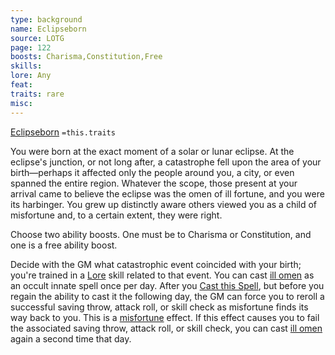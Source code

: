 ```yaml
---
type: background
name: Eclipseborn 
source: LOTG
page: 122
boosts: Charisma,Constitution,Free
skills: 
lore: Any
feat: 
traits: rare
misc: 
---
```


[Eclipseborn](###%20Eclipseborn)
`=this.traits`


You were born at the exact moment of a solar or lunar eclipse. At the eclipse's junction, or not long after, a catastrophe fell upon the area of your birth—perhaps it affected only the people around you, a city, or even spanned the entire region. Whatever the scope, those present at your arrival came to believe the eclipse was the omen of ill fortune, and you were its harbinger. You grew up distinctly aware others viewed you as a child of misfortune and, to a certain extent, they were right.

Choose two ability boosts. One must be to Charisma or Constitution, and one is a free ability boost.

Decide with the GM what catastrophic event coincided with your birth; you're trained in a [Lore](Lore) skill related to that event. You can cast [ill omen](Ill%20Omen.md) as an occult innate spell once per day. After you [Cast this Spell](Cast%20this%20Spell), but before you regain the ability to cast it the following day, the GM can force you to reroll a successful saving throw, attack roll, or skill check as misfortune finds its way back to you. This is a [misfortune](../Traits/Misfortune.md) effect. If this effect causes you to fail the associated saving throw, attack roll, or skill check, you can cast [ill omen](Ill%20Omen.md) again a second time that day.

